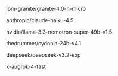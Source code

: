 ibm-granite/granite-4.0-h-micro

anthropic/claude-haiku-4.5

nvidia/llama-3.3-nemotron-super-49b-v1.5

thedrummer/cydonia-24b-v4.1

deepseek/deepseek-v3.2-exp

x-ai/grok-4-fast